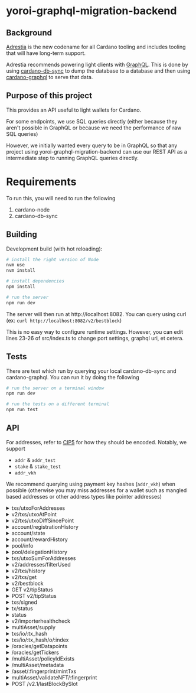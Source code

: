 # yoroi-graphql-migration-backend

## Background

[Adrestia](https://github.com/input-output-hk/adrestia) is the new codename for all Cardano tooling and includes tooling that will have long-term support.

Adrestia recommends powering light clients with [GraphQL](https://graphql.org/). This is done by using [cardano-db-sync](https://github.com/input-output-hk/cardano-db-sync) to dump the database to a database and then using [cardano-graphql](https://github.com/input-output-hk/cardano-graphql) to serve that data.

## Purpose of this project

This provides an API useful to light wallets for Cardano.

For some endpoints, we use SQL queries directly (either because they aren't possible in GraphQL or because we need the performance of raw SQL queries)

However, we initially wanted every query to be in GraphQL so that any project using yoroi-graphql-migration-backend can use our REST API as a intermediate step to running GraphQL queries directly.

# Requirements

To run this, you will need to run the following

1) cardano-node
2) cardano-db-sync

## Building

Development build (with hot reloading):
```bash
# install the right version of Node
nvm use
nvm install

# install dependencies
npm install

# run the server
npm run dev
```

The server will then run at http://localhost:8082. You can query using curl (ex: `curl http://localhost:8082/v2/bestblock`)

This is no easy way to configure runtime settings. However, you can edit lines 23-26 of src/index.ts to change port settings, graphql uri, et cetera.

## Tests

There are test which run by querying your local cardano-db-sync and cardano-graphql. You can run it by doing the following
```bash
# run the server on a terminal window
npm run dev

# run the tests on a different terminal
npm run test
```

## API

For addresses, refer to [CIP5](https://github.com/cardano-foundation/CIPs/tree/master/CIP5) for how they should be encoded. Notably, we support

- `addr` & `addr_test`
- `stake` & `stake_test`
- `addr_vkh`

We recommend querying using payment key hashes (`addr_vkh`) when possible (otherwise you may miss addresses for a wallet such as mangled based addresses or other address types like pointer addresses)

<details>
  <summary>txs/utxoForAddresses</summary>
  Input

  Up to 50 addresses in the request

  ```js
  {
    // byron addresses, bech32 address, bech32 stake addresses or addr_vkh
    addresses: Array<string>
  }
  ```

  Output

  ```js
  Array<{
    utxo_id: string, // concat tx_hash and tx_index
    tx_hash: string,
    tx_index: number,
    block_num: number, // NOTE: not slot_no
    receiver: string,
    amount: string,
    dataHash: string,
    assets: Asset[],
  }>
  ```
</details>

<details>
  <summary>v2/txs/utxoAtPoint</summary>
  This endpoint is based on the current `/txs/utxoForAddresses`. It adds capabilities for passing a reference block and pagination information.


  This endpoint basically takes a "snapshot" of how was the UTxO information for the given addresses up to `referenceBlock`, meaning UTxOs created in transactions from blocks after `referenceBlockHash` won't be included, but also that UTxOs spent only in blocks after `referenceBlockHash` will actually be included in the response.
  
  OBS: we don't actually take snapshots, such information can be inferred from on-chain data.

  Input

  Up to 50 addresses in the request

  ```js
  {
    // byron addresses, bech32 address, bech32 stake addresses or addr_vkh
    addresses: Array<string>,
    page: number,
    pageSize: number,
    referenceBlockHash?: string // the hash of the block
  }
  ```

  Output

  ```js
  Array<{
    utxo_id: string, // concat tx_hash and tx_index
    tx_hash: string,
    tx_index: number,
    block_num: number, // NOTE: not slot_no
    receiver: string,
    amount: string,
    assets: Asset[],
  }>
  ```
</details>

<details>
  <summary>v2/txs/utxoDiffSincePoint</summary>
  Returns a diff of inputs and outputs between two points. See the comments next to the request parameters for more information.
  This endpoint is better used in combination with `v2/txs/utxoAtPoint`. After making a request to `v2/txs/utxoAtPoint`, the clients can keep their local copy of the UTxO state by calling `v2/txs/utxoDiffSincePoint` with `afterPoint` or `afterBestBlocks` being built using the block from the previous request as a reference point and making any changes established by the diff, so essentially discarding outputs which have been returned in the diff as inputs and including the new outputs returned by the diff.


  Input

  ```js
  {
    // byron addresses, bech32 address, bech32 stake addresses or addr_vkh
    addresses: Array<string>,
    untilBlockHash: string, // only transactions up to this block (including it) will be considered for generating the diff
    // when starting to call this endpoint, the client should set the `blockHash` field. Then the client should pass the returned `lastDiffPointSelected` as `afterPoint` for the next page.
    afterPoint: {
      blockHash: string, // only transactions AFTER this clock will be considered for generating the diff
      ...
    },
    afterBestBlocks?: Array<string> // only transactions after the latest block from this array will be included. The inclusion of `afterBestBlocks` in the request will also add 2 new fields to the response (see the response bellow for more details)
    diffLimit: number // number of diff items to return
  }
  ```

  Output

  ```js
  {
    diffItems: Array<{
      type: "output" | "input",
      id: string, // in the format {TX hash}:{output index}
      amount: string,
      assets?: Asset[], // only included for outputs
      block_num?: number // only included for outputs
    }>,
    // An opaque object to mark the end of the returned page (whose size is limited by `diffLimit` of the input). The client should pass this object as the `afterPoint` input for the next page.
    lastDiffPointSelected: Object,
    lastFoundBestBlock?: string, // only included if `afterBestBlocks` was supplied. This will be the latest found block from `afterBestBlocks`
    lastFoundSafeBlock?: string // only included if `afterBestBlocks` was supplied. This will be the latest safe block from `afterBestBlocks`, safe block being the block with the highest depth up to a maximum, determined at runtime by configuration
  }
  ```
</details>

<details>
  <summary>account/registrationHistory</summary>
  Input

  ```js
  {
    // bech32 stake address
    addresses: Array<string>
  }
  ```

  Output

  ```js
  {
    [addresses: string]: Array<{|
      slot: number,
      txIndex: number,
      certIndex: number,
      certType: "StakeRegistration"|"StakeDeregistration",
    |}>
  }
  ```
</details>
<details>
  <summary>account/state</summary>
  Input

  ```js
  {
    // bech32 stake addresses
    addresses: Array<string>
  }
  ```

  Output

  ```js
  {
    [addresses: string]: null | {|
      poolOperator: null, // not implemented yet
      remainingAmount: string, // current remaining awards
      rewards: string, //all the rewards every added (not implemented yet)
      withdrawals: string // all the withdrawals that have ever happened (not implemented yet)
    |}
  }
  ```
</details>
<details>
  <summary>account/rewardHistory</summary>
  Input

  ```js
  {
    // bech32 stake address
    addresses: Array<string>
  }
  ```

  Output

  ```js
  {
    [addresses: string]: Array<{
      epoch: number,
      reward: string,
      poolHash: string,
    }>
  }
  ```
</details>
<details>
  <summary>pool/info</summary>
  Input

  ```js
  {
    poolIds: Array<string> // operator key (pool id)
  }
  ```

  Output

  ```js
  {
    [poolId: string]: null | {|
      info: {
        name?: string,
        description?: string,
        ticker?: string,
        ... // other stuff from SMASH.
      },
      history: Array<{|
        epoch: number,
        slot: number,
        tx_ordinal: number
        cert_ordinal: number
        payload: Certificate // see `v2/txs/history`
      |}>
    |}
  }
 ```
</details>
<details>
  <summary>pool/delegationHistory</summary>
  Input

  ```js
  {
    poolRanges: Dictionary<string, Dictionary<string, {fromEpoch: number, toEpoch?: number}>> // operator key (pool id), fromEpoch and toEpoch are inclusive
  }
  ```

  Output

  ```js
  [
    {|
        epoch: number;    
        poolHash: string;
        slot: number;
        tx_ordinal: number
        cert_ordinal: number;
        payload: Certificate | null;
        info: {
            name?: string;
            description?: string;
            ticket?: string;
            homepage?: string;
        }
    |}
  ]
```
</details>
<details>
  <summary>txs/utxoSumForAddresses</summary>
  Input

  Up to 50 addresses in the request

  ```js
  {
    addresses: Array<string>
  }
  ```

  Output

  ```js
  {
    sum: ?string,
    tokensBalance: [
      amount: string,
      assetId: string
    ]
  }
  ```
</details>
<details>
  <summary>v2/addresses/filterUsed</summary>
  Input

  Up to 50 addresses in the request

  ```js
  {
    // byron addresses, bech32 address or addr_vkh
    addresses: Array<string>
  }
  ```

  Output

  ```js
  Array<string>
  ```
</details>
<details>
  <summary>v2/txs/history</summary>
  Since short rollbacks are common (by design) in Cardano Shelley, your app needs to be ready for this. The pagination mechanism should help make this easy for you.

  To handle pagination, we use an `after` and `untilBlock` field that refers to positions inside the chain. Usually, pagination works as follows:
  1) Query the `bestblock` endpoint to get the current tip of the chain (and call this `untilBlock`)
  2) Look up the last transaction your application has saved locally (and call this `after`)
  3) Query everything between `untilBlock` and `after`. If `untilBlock` no long exists, requery. If `after` no long exists, mark the transaction as failed and re-query with an earlier transaction
  4) If more results were returned than the maximum responses you can receive for one query, find the most recent transction included in the response and set this as the new `after` and then query again (with the same value for `untilBlock`)

  **Note**: this endpoint will throw an error if either the `untilBlock` or `after` fields no longer exist inside the blockchain (allowing your app to handle rollbacks). Notably, the error codes are
  - 'REFERENCE_BLOCK_MISMATCH'
  - 'REFERENCE_TX_NOT_FOUND'
  - 'REFERENCE_BEST_BLOCK_MISMATCH'

  Input

  Up to 50 addresses in the request

  ```js
  {
    // byron addresses, bech32 address, bech32 stake addresses or addr_vkh
    addresses: Array<string>,
    // omitting "after" means you query starting from the genesis block
    after?: {
      block: string, // block hash
      tx: string, // tx hash
    },
    untilBlock: string, // block hash - inclusive
  }
  ```

  Output

  Up to `50` transactions are returned. Use pagination with the `after` field to get more.

  ```js
  Array<{
    // information that is only present if block is included in the blockchain
    block_num: null | number,
    block_hash: null | string,
    tx_ordinal: null | number,
    time: null | string, // timestamp with timezone
    epoch: null | number,
    slot: null | number,

    // information that is always present
    type: 'byron' | 'shelley',
    hash: string,
    last_update: string, // timestamp with timezone
    tx_state: 'Successful' | 'Failed' | 'Pending',
    inputs: Array<{ // these will be ordered by the input transaction id asc
      address: string,
      amount: string,
      id: string, // concatenation of txHash || index
      index: number,
      txHash: string, 
      assets: Asset[]
    }>,
    collateral_inputs: Array<{
      address: string,
      amount: string,
      id: string, // concatenation of txHash || index
      index: number,
      txHash: string,
      assets: Asset[]
    }>,
    outputs: Array<{ //these will be ordered by transaction index asc.
      address: string,
      amount: string,
      dataHash: string,
      assets: Asset[]
    }>,
    withdrawals: Array<{| address: string, // hex
      amount: string
    |}>,
    certificates: Array<{|
      kind: 'StakeRegistration',
      rewardAddress:string, //hex
    |} | {|
      kind: 'StakeDeregistration',
      rewardAddress:string, // hex
    |} | {|
      kind: 'StakeDelegation',
      rewardAddress:string, // hex
      poolKeyHash: string, // hex
    |} | {|
      kind: 'PoolRegistration',
      poolParams: {|
        operator: string, // hex
        vrfKeyHash: string, // hex
        pledge: string,
        cost: string,
        margin: number,
        rewardAccount: string, // hex
        poolOwners: Array<string>,  // hex
        relays: Array<{| ipv4: string|null,
          ipv6: string|null,
          dnsName: string|null,
          dnsSrvName: string|null,
          port: string|null |}>,
        poolMetadata: null | {|
          url: string,
          metadataHash: string, //hex
        |},
      |},
    |} | {|
      type: 'PoolRetirement',
      poolKeyHash: string, // hex
      epoch: number,
    |} {|
      type: 'MoveInstantaneousRewardsCert',
      rewards: { [addresses: string]: string } // dictionary of stake addresses to their reward amounts in lovelace
      pot: 0 | 1 // 0 = Reserves, 1 = Treasury
    |}>,
    valid_contract: boolean, // False if the contract is invalid. True if the contract is valid or there is no contract.
    script_size: number, // The sum of the script sizes (in bytes) of scripts in the transaction.
  }>
  ```
</details>

<details>
  <summary>v2/txs/get</summary>
  This endpoint returns the transactions' information given their hashes (or ids).

  Since short rollbacks are common (by design) in Cardano Shelley, your app needs to be ready for this.

  Input

  Up to 100 tx hashes in the request

  ```js
  {
   txHashes: string[],
  }
  ```

  Output

  Up to `100` transactions are returned. Transactions which are not yet on-chain will be ignored and won't be included in the response. The `txHashes` sent in the request are transformed into keys under the `txs` object, and the value corresponding to this key is the transaction information

  ```js
  txs: {
    "<txHash>": {
      // information that is only present if block is included in the blockchain
      block_num: null | number,
      block_hash: null | string,
      tx_ordinal: null | number,
      time: null | string, // timestamp with timezone
      epoch: null | number,
      slot: null | number,

      // information that is always present
      type: 'byron' | 'shelley',
      hash: string,
      last_update: string, // timestamp with timezone
      tx_state: 'Successful' | 'Failed' | 'Pending',
      inputs: Array<{ // these will be ordered by the input transaction id asc
        address: string,
        amount: string,
        id: string, // concatenation of txHash || index
        index: number,
        txHash: string, 
        assets: Asset[]
      }>,
      collateral_inputs: Array<{
        address: string,
        amount: string,
        id: string, // concatenation of txHash || index
        index: number,
        txHash: string,
        assets: Asset[]
      }>,
      outputs: Array<{ //these will be ordered by transaction index asc.
        address: string,
        amount: string,
        dataHash: string,
        assets: Asset[]
      }>,
      withdrawals: Array<{| address: string, // hex
        amount: string
      |}>,
      certificates: Array<{|
        kind: 'StakeRegistration',
        rewardAddress:string, //hex
      |} | {|
        kind: 'StakeDeregistration',
        rewardAddress:string, // hex
      |} | {|
        kind: 'StakeDelegation',
        rewardAddress:string, // hex
        poolKeyHash: string, // hex
      |} | {|
        kind: 'PoolRegistration',
        poolParams: {|
          operator: string, // hex
          vrfKeyHash: string, // hex
          pledge: string,
          cost: string,
          margin: number,
          rewardAccount: string, // hex
          poolOwners: Array<string>,  // hex
          relays: Array<{| ipv4: string|null,
            ipv6: string|null,
            dnsName: string|null,
            dnsSrvName: string|null,
            port: string|null |}>,
          poolMetadata: null | {|
            url: string,
            metadataHash: string, //hex
          |},
        |},
      |} | {|
        type: 'PoolRetirement',
        poolKeyHash: string, // hex
        epoch: number,
      |} {|
        type: 'MoveInstantaneousRewardsCert',
        rewards: { [addresses: string]: string } // dictionary of stake addresses to their reward amounts in lovelace
        pot: 0 | 1 // 0 = Reserves, 1 = Treasury
      |}>,
      valid_contract: boolean, // False if the contract is invalid. True if the contract is valid or there is no contract.
      script_size: number, // The sum of the script sizes (in bytes) of scripts in the transaction.
    }
  }
  ```
</details>

<details>
  <summary>v2/bestblock</summary>
  Input

  None (GET request)

  Output

  ```js
  {
    // 0 if no blocks in db
    height: number,
    // null when no blocks in db
    epoch: null | number,
    slot: null | number,
    globalSlot: null | number,
    hash: null | string,
  }
  ```
</details>
<details>
  <summary>GET v2/tipStatus</summary>
  Input

  None (GET request)

  Output

  ```js
  {
    safeBlock: {
      height: number,
      epoch: null | number,
      slot: null | number,
      globalSlot: null | number,
      hash: null | string,
    },
    bestBlock:  {
      height: number,
      epoch: null | number,
      slot: null | number,
      globalSlot: null | number,
      hash: null | string,
    }
  }
  ```
</details>
<details>
  <summary>POST v2/tipStatus</summary>
  Input

  ```js
  {
    reference: {
      bestBlocks: string[]
    }
  }
  ```

  Output

  ```js
  {
    safeBlock: string,
    bestBlock: string,
    reference: {
      lastFoundSafeBlock: string,
      lastFoundBestBlock: string
    }
  }
  ```
</details>
<details>
  <summary>txs/signed</summary>
  Input

  ```js
  {
    // base64 encoding of the transaction
    signedTx: string,
  }
  ```

  Output

  ```js
  {
    // this is calculated based on the submitted `signedTx`, and will be an exact match of the transaction ID on the blockchain once the transaction is confirmed
    txId: string
  }
  ```
</details>
<details>
  <summary>tx/status</summary>
  This endpoint is used to return the current on-chain status of up to 100 transactions, given their ids. Currently, we return only the depth, meaning the number of blocks on top of the transactions

  Input

  ```
  {
    "txHashes": string[]
  }
  ```

  Output: the `txHashes` sent in the request are transformed into keys under the `depth` field, and the value corresponding to this key will be the number of blocks on top of the transaction

  ```
  {
    depth: {
      "<txHash>": number
    },
    submissionStatus?: {
      "<txHash>": "WAITING" | "FAILED" | "MAX_RETRY_REACHED" | "SUCCEESS"
    }
  }
  ```


</details>
<details>
  <summary>status</summary>

  This endpoint is used to test whether or not the server can still be reached and get any manually flagged errors.

  Input

  None (GET request)

  Output

  ```js
  {
    isServerOk: boolean, // heartbeat endpoint for server. IF you want the node status, use v2/importerhealthcheck instead
    isMaintenance: boolean, // manually set and indicates you should disable ADA integration in your app until it returns false. Use to avoid weird app-side behavior during server upgrades.
    serverTime: number, // in millisecond unix time
    isQueueOnline: boolean, // indicates if the backend is using the TX queue to submit the signed transactions. Essentially, it returns true if the USE_SIGNED_TX_QUEUE env var is set to "true".
  }
  ```
</details>
<details>
  <summary>v2/importerhealthcheck</summary>
  This endpoint is used to check whether or not the underlying node is properly syncing

  Input

  None (GET request)

  Output

  200 status if things look good. Error if node is not syncing


</details>
<details>
  <summary>multiAsset/supply</summary>
  This endpoint is used to get current supplies of given multi assets

  Input

  ```js
  {
    // list of multi assets to get supplies of
    assets: Array<{
      policy: string,
      name: string
    }>
  }
  ```

  Output

  ```js
  {
    // current supplies of given assets.
    // entry for an asset is null if it is not found.
    supplies: {
      "${asset.policy}.${asset.name}": number | null
    }
  }
  ```
</details>
<details>
  <summary>txs/io/:tx_hash</summary>
  This endpoint is used to get inputs and outputs of a transaction with the given hash

  Input

  None (GET request)

  Output

  ```
  {
    inputs: Array<{ // these will be ordered by the input transaction id asc
      address: string,
      amount: string,
      id: string, // concatenation of txHash || index
      index: number,
      txHash: string, 
      assets: Asset[]
    }>,
    collateralInputs: Array<{
      address: string,
      amount: string,
      id: string, // concatenation of txHash || index
      index: number,
      txHash: string,
      assets: Asset[]
    }>,
    outputs: Array<{ //these will be ordered by transaction index asc.
      address: string,
      amount: string,
      dataHash: string,
      assets: Asset[]
    }>,
  }
  ```
</details>
<details>
  <summary>txs/io/:tx_hash/o/:index</summary>
  This endpoint is used to get a single output with the given index of a transaction with the given hash

  Input

  None (GET request)

  Output

  ```
  {
    output: {
      address: string,
      amount: string,
      dataHash: string,
      assets: Asset[]
    },
  }
  ```
</details>
<details>
  <summary>/oracles/getDatapoints</summary>
  This endpoint is used to return specific data (data point) of a specified oracle.

  There are two usages of this endpoint - with and without source.
  This is because when calling with source, ticker becomes mandatory.

  1. without specifying source:

  Input

  ```js
  {
    addresses: Array<string>, // mandatory, bech32 addresses of trusted oracles
    ticker?: string,  // optional. If not set, fetch all available tickers. If set, fetch only that ticker
    blockNum?: number, // optional. If not set, fetch latest `count` data and order desc.
    // If set, find `count` nearest (absolute) values around that block
    // e.g. with block_no = 100, count = 3 and data at blocks 85,90,100,115,135, returned data will be for blocks:
    // 100 (absolute distance 0), 90 (absolute distance 10) and 115 (absolute distance 15 - same as block 85, but more recent)
    // i.e. nearest blocks to the block specified
    // in case of a draw we display the more recent block
    count?: number, // optional, default 1, max 10
  }
  ```

  Output

  ```js
  [addresses: string]: undefined | {
    blockDistance: number | null,
    blockNumber: number,
    txHash: string,
    txIndex: number,
    payload: any, // if a ticker is specified, then array of JSON with data,
                 // if not specified then all tickers are returned in form of [ticker: string]: Array<any>
  }
  ```

  2. with source (and thus also ticker) specified:

  Input

  ```js
  {
    addresses: Array<string>, // mandatory, bech32 addresses of trusted oracles
    ticker: string,  // mandatory. When filtering with source, tickers are mandatory
    blockNum?: number, // optional. If not set, fetch latest `count` data and order desc.
    // If set, find `count` nearest (absolute) values around that block
    // e.g. with block_no = 100, count = 3 and data at blocks 85,90,100,115,135, returned data will be for blocks:
    // 100 (absolute distance 0), 90 (absolute distance 10) and 115 (absolute distance 15 - same as block 85, but more recent)
    // i.e. nearest blocks to the block specified
    // in case of a draw we display the more recent block
    source: string, // mandatory. Source of the data
    count?: number, // optional, default 1, max 10
  }
  ```

  Output

  ```js
  [addresses: string]: undefined | {
    blockDistance: number | null,
    blockNumber: number,
    txHash: string,
    txIndex: number,
    payload: any, // JSON with data
  }
  ```
</details>
<details>
  <summary>/oracles/getTickers</summary>
  This endpoint is used to return all available tickers of a specified array of oracles.

  Input

  ```js
  {
    addresses: Array<string>, // bech32 addresses of trusted oracles
  }
  ```

  Output

  ```js
  [addresses: string]: undefined | {
    Array<{
      ticker: string,
      latestBlock: number,
    }>
  }
  ```
</details>
<details>
  <summary>/multiAsset/policyIdExists</summary>
  This endpoint is used to check if given policyIds and (optionally) fingerprints already exist on chain.

  Number of policyIds need to be in [0, 100]

  Number of fingerprints need to be in [0, 100]

  Input

  ```js
  {
    policyIds: Array<string>, // hex encoded policyIds that will be checked,
    fingerprints?: Array<string>, // fingerprints that will be checked,
  }
  ```

  Output

  ```js
  {
    policyIdResults: Array<{
      [policyId: string]: boolean
    }>,
    fingerprintResults?: Array<{
      [fingerprint: string]: boolean
    }>
  }
  ```
</details>
<details>
  <summary>/multiAsset/metadata</summary>
  Retrieves on-chain metadata for assets.

  Input
  ```js
  {
    assets: Array<{
      nameHex: string,
      policy: string,
    }>
  }
  ```
  or

  ```js
  {
    assets: Array<{
      name: string,
      policy: string,
    }>
  }
  ```

  Prefer the first one, where the asset names are passes as hex strings via the `nameHex` field.


  Output

  ```js
  {
    // the key in this case is a combination of policy and name, separated by a dot: "policy"."name"
    [asset: string]: {
      key: string, // the metadata label key. e.g. 721 in case of NFTs
      metadata: any
    }
  }
  ```
</details>
<details>
  <summary>/asset/:fingerprint/mintTxs</summary>
  Retrieves all minting transactions for the given asset fingerprint together with its metadata, if any.

  Output

  ```js
  {
    policy: string, // hex-encoded policy
    name: string, // hex-encoded asset name
    txs: Array<{
      hash: string,
      block: {
        slot: number,
        epoch: number
      },
      metadata?: {
        key: number,
        json: any
      }
    }>
  }
  ```
</details>

<details>
  <summary>multiAsset/validateNFT/:fingerprint</summary>
  Retrieves image from an NFT and validates it. In case this was already done for the given NFT, simply return the validation results

  Input

  None (GET request)

  Outputs:

  ***200 OK*** (when the validation already happened)
  ```js
  {
    status: string,
    contents: Array<string>,
    originalStatus: string,
    thirdPartyReport: any
  }
  ```

  ***204 No Content*** (when NFT is sent for validation)
  ```js
  {
  }
  ```
</details>

<details>
  <summary> POST /v2.1/lastBlockBySlot</summary>

  Resolve the latest block created at a slot equal to or lower than a given slot.

  #### Request 

  The field slots is required to be a non-empty array. Each entry is a tuple of two numbers: epoch and slot.

  ```ts
  type SlotNo = number;
  type EpochNo = number;
  type Request = {
    slots: Array<[EpochNo, SlotNo]>
  };
  ```

  #### Response 

  ```ts
  type Slot = [EpochNo, SlotNo];
  type Response = {
    blockHashes: {
      [key: Slot]: string | null
    }
  }
  ```
  
</details>